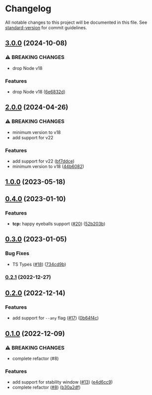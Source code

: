 # Changelog

All notable changes to this project will be documented in this file. See [standard-version](https://github.com/conventional-changelog/standard-version) for commit guidelines.

## [3.0.0](https://github.com/metcoder95/wait-on/compare/v2.0.0...v3.0.0) (2024-10-08)


### ⚠ BREAKING CHANGES

* drop Node v18

### Features

* drop Node v18 ([6e6832d](https://github.com/metcoder95/wait-on/commit/6e6832db1bffff1087856e77c32f80fa716e7e66))

## [2.0.0](https://github.com/metcoder95/wait-on/compare/v1.0.0...v2.0.0) (2024-04-26)


### ⚠ BREAKING CHANGES

* minimum version to v18
* add support for v22

### Features

* add support for v22 ([bf7ddce](https://github.com/metcoder95/wait-on/commit/bf7ddcefd5eb04d193913577efbc796c92402147))
* minimum version to v18 ([44b6082](https://github.com/metcoder95/wait-on/commit/44b608295b6e6285dea6f2dce0204ff2ae7bbd1a))

## [1.0.0](https://github.com/metcoder95/wait-on/compare/v0.4.0...v1.0.0) (2023-05-18)

## [0.4.0](https://github.com/metcoder95/wait-on/compare/v0.3.0...v0.4.0) (2023-01-10)


### Features

* **tcp:** happy eyeballs support ([#20](https://github.com/metcoder95/wait-on/issues/20)) ([52b203b](https://github.com/metcoder95/wait-on/commit/52b203b8e614de772c87cd94df77b993688fb9cb))

## [0.3.0](https://github.com/metcoder95/wait-on/compare/v0.2.0...v0.3.0) (2023-01-05)


### Bug Fixes

* TS Types ([#18](https://github.com/metcoder95/wait-on/issues/18)) ([734cd9b](https://github.com/metcoder95/wait-on/commit/734cd9b435177920e6ac03328b8084acf9f136d9))

### [0.2.1](https://github.com/metcoder95/wait-on/compare/v0.2.0...v0.2.1) (2022-12-27)

## [0.2.0](https://github.com/metcoder95/wait-on/compare/v0.1.0...v0.2.0) (2022-12-14)


### Features

* add support for `--any` flag ([#17](https://github.com/metcoder95/wait-on/issues/17)) ([0b64f4c](https://github.com/metcoder95/wait-on/commit/0b64f4ca4a1db956533ef33d52f6044d0652cf18))

## [0.1.0](https://github.com/metcoder95/wait-on/compare/v6.0.1...v0.1.0) (2022-12-09)


### ⚠ BREAKING CHANGES

* complete refactor (#8)

### Features

* add support for stability window ([#13](https://github.com/metcoder95/wait-on/issues/13)) ([e4d6cc9](https://github.com/metcoder95/wait-on/commit/e4d6cc9d8ddca853ed10979f1abb84593d312b87))
* complete refactor ([#8](https://github.com/metcoder95/wait-on/issues/8)) ([b30a2df](https://github.com/metcoder95/wait-on/commit/b30a2df818b89eb2059765c6bdbb883f1e7d9f75))
